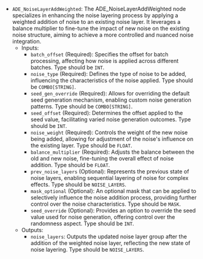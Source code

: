 - `ADE_NoiseLayerAddWeighted`: The ADE_NoiseLayerAddWeighted node specializes in enhancing the noise layering process by applying a weighted addition of noise to an existing noise layer. It leverages a balance multiplier to fine-tune the impact of new noise on the existing noise structure, aiming to achieve a more controlled and nuanced noise integration.
    - Inputs:
        - `batch_offset` (Required): Specifies the offset for batch processing, affecting how noise is applied across different batches. Type should be `INT`.
        - `noise_type` (Required): Defines the type of noise to be added, influencing the characteristics of the noise applied. Type should be `COMBO[STRING]`.
        - `seed_gen_override` (Required): Allows for overriding the default seed generation mechanism, enabling custom noise generation patterns. Type should be `COMBO[STRING]`.
        - `seed_offset` (Required): Determines the offset applied to the seed value, facilitating varied noise generation outcomes. Type should be `INT`.
        - `noise_weight` (Required): Controls the weight of the new noise being added, allowing for adjustment of the noise's influence on the existing layer. Type should be `FLOAT`.
        - `balance_multiplier` (Required): Adjusts the balance between the old and new noise, fine-tuning the overall effect of noise addition. Type should be `FLOAT`.
        - `prev_noise_layers` (Optional): Represents the previous state of noise layers, enabling sequential layering of noise for complex effects. Type should be `NOISE_LAYERS`.
        - `mask_optional` (Optional): An optional mask that can be applied to selectively influence the noise addition process, providing further control over the noise characteristics. Type should be `MASK`.
        - `seed_override` (Optional): Provides an option to override the seed value used for noise generation, offering control over the randomness aspect. Type should be `INT`.
    - Outputs:
        - `noise_layers`: Outputs the updated noise layer group after the addition of the weighted noise layer, reflecting the new state of noise layering. Type should be `NOISE_LAYERS`.
